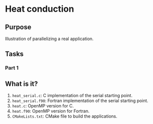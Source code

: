 # Heat conduction

## Purpose

Illustration of parallelizing a real application.


## Tasks

### Part 1



## What is it?

1. `heat_serial.c`: C implementation of the serial starting point.
1. `heat_serial.f90`: Fortran implementation of the serial starting point.
1. `heat.c`: OpenMP version for C.
1. `heat.f90`: OpenMP version for Fortran.
1. `CMakeLists.txt`: CMake file to build the applications.
